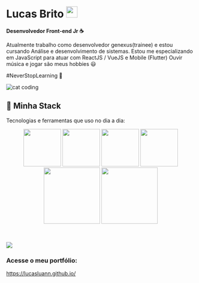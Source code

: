 <h1>Lucas Brito <img src="https://media.giphy.com/media/hvRJCLFzcasrR4ia7z/giphy.gif" width="30px"></h1>

<strong>Desenvolvedor Front-end Jr ☕</strong> 

<p>Atualmente trabalho como desenvolvedor genexus(trainee) e estou cursando Análise e desenvolvimento de sistemas.
   Estou me especializando em JavaScript para atuar com ReactJS / VueJS e Mobile (Flutter)
   Ouvir música e jogar são meus hobbies 😃
</p>

<p>#NeverStopLearning 🚀</p>

![cat coding](https://media.giphy.com/media/aNqEFrYVnsS52/giphy.gif )

##  🧠 Minha Stack

Tecnologias e ferramentas que uso no dia a dia:

<div align="center">

<img src="https://media3.giphy.com/media/ln7z2eWriiQAllfVcn/200w.webp" width="100">

<img src="https://i.giphy.com/media/eNAsjO55tPbgaor7ma/200w.webp" width="100">

<img src="https://i.giphy.com/media/KzJkzjggfGN5Py6nkT/200.webp" width="100">

<img src="https://i.giphy.com/media/IdyAQJVN2kVPNUrojM/200.webp" width="100">

<img src="https://media.giphy.com/media/kH6CqYiquZawmU1HI6/giphy.gif" width="150">

<img src="https://terminalroot.com.br/assets/img/dart/flutter-dart.jpg" width="150">

</div>

##

<div style="display: inline_block"><br>
</div>



<a href="https://www.linkedin.com/in/lucas-brito18/" target="_blank">

<img src="https://img.shields.io/badge/-LinkedIn-%230077B5?style=for-the-badge&logo=linkedin&logoColor=white" target="_blank">

</a>


</div>

### Acesse o meu portfólio:
https://lucasluann.github.io/
